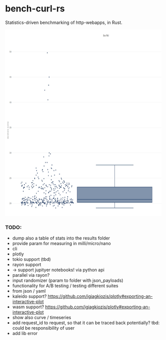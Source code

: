 # bench-curl-rs

Statistics-driven benchmarking of http-webapps, in Rust.

<img src="./examples/box_plot.jpg" width="700" height="600" />


### TODO:
* dump also a table of stats into the results folder
* provide param for measuring in milli/micro/nano
* cli
* plotly
* tokio support (tbd)
* rayon support
* -> support jupityer notebooks! via python api
* parallel via rayon?
* input randomizer (param to folder with json_payloads)
* functionality for A/B testing / testing different suites
* from json / yaml
* kaleido support? https://github.com/igiagkiozis/plotly#exporting-an-interactive-plot
* wasm support? https://github.com/igiagkiozis/plotly#exporting-an-interactive-plot
* show also curve / timeseries
* add request_id to request, so that it can be traced back potentially? tbd: could be responsibility of user
* add lib error
